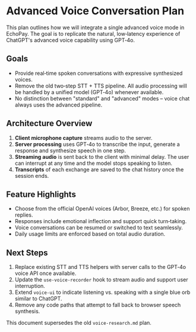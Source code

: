 # Advanced Voice Conversation Plan

This plan outlines how we will integrate a single advanced voice mode in EchoPay. The goal is to replicate the natural, low‑latency experience of ChatGPT's advanced voice capability using GPT‑4o.

## Goals
- Provide real‑time spoken conversations with expressive synthesized voices.
- Remove the old two‑step STT + TTS pipeline. All audio processing will be handled by a unified model (GPT‑4o) whenever available.
- No distinction between "standard" and "advanced" modes – voice chat always uses the advanced pipeline.

## Architecture Overview
1. **Client microphone capture** streams audio to the server.
2. **Server processing** uses GPT‑4o to transcribe the input, generate a response and synthesize speech in one step.
3. **Streaming audio** is sent back to the client with minimal delay. The user can interrupt at any time and the model stops speaking to listen.
4. **Transcripts** of each exchange are saved to the chat history once the session ends.

## Feature Highlights
- Choose from the official OpenAI voices (Arbor, Breeze, etc.) for spoken replies.
- Responses include emotional inflection and support quick turn‑taking.
- Voice conversations can be resumed or switched to text seamlessly.
- Daily usage limits are enforced based on total audio duration.

## Next Steps
1. Replace existing STT and TTS helpers with server calls to the GPT‑4o voice API once available.
2. Update the `use-voice-recorder` hook to stream audio and support user interruption.
3. Extend `voice-ui` to indicate listening vs. speaking with a single blue orb similar to ChatGPT.
4. Remove any code paths that attempt to fall back to browser speech synthesis.

This document supersedes the old `voice-research.md` plan.
